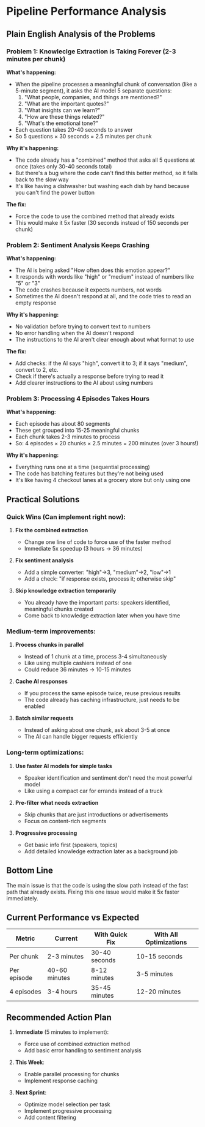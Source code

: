 # Pipeline Performance Analysis

## Plain English Analysis of the Problems

### Problem 1: Knowleclge Extraction is Taking Forever (2-3 minutes per chunk)

**What's happening:**
- When the pipeline processes a meaningful chunk of conversation (like a 5-minute segment), it asks the AI model 5 separate questions:
  1. "What people, companies, and things are mentioned?"
  2. "What are the important quotes?"
  3. "What insights can we learn?"
  4. "How are these things related?"
  5. "What's the emotional tone?"
- Each question takes 20-40 seconds to answer
- So 5 questions × 30 seconds = 2.5 minutes per chunk

**Why it's happening:**
- The code already has a "combined" method that asks all 5 questions at once (takes only 30-40 seconds total)
- But there's a bug where the code can't find this better method, so it falls back to the slow way
- It's like having a dishwasher but washing each dish by hand because you can't find the power button

**The fix:**
- Force the code to use the combined method that already exists
- This would make it 5x faster (30 seconds instead of 150 seconds per chunk)

### Problem 2: Sentiment Analysis Keeps Crashing

**What's happening:**
- The AI is being asked "How often does this emotion appear?" 
- It responds with words like "high" or "medium" instead of numbers like "5" or "3"
- The code crashes because it expects numbers, not words
- Sometimes the AI doesn't respond at all, and the code tries to read an empty response

**Why it's happening:**
- No validation before trying to convert text to numbers
- No error handling when the AI doesn't respond
- The instructions to the AI aren't clear enough about what format to use

**The fix:**
- Add checks: if the AI says "high", convert it to 3; if it says "medium", convert to 2, etc.
- Check if there's actually a response before trying to read it
- Add clearer instructions to the AI about using numbers

### Problem 3: Processing 4 Episodes Takes Hours

**What's happening:**
- Each episode has about 80 segments
- These get grouped into 15-25 meaningful chunks
- Each chunk takes 2-3 minutes to process
- So: 4 episodes × 20 chunks × 2.5 minutes = 200 minutes (over 3 hours!)

**Why it's happening:**
- Everything runs one at a time (sequential processing)
- The code has batching features but they're not being used
- It's like having 4 checkout lanes at a grocery store but only using one

## Practical Solutions

### Quick Wins (Can implement right now):

1. **Fix the combined extraction**
   - Change one line of code to force use of the faster method
   - Immediate 5x speedup (3 hours → 36 minutes)

2. **Fix sentiment analysis**
   - Add a simple converter: "high"→3, "medium"→2, "low"→1
   - Add a check: "if response exists, process it; otherwise skip"

3. **Skip knowledge extraction temporarily**
   - You already have the important parts: speakers identified, meaningful chunks created
   - Come back to knowledge extraction later when you have time

### Medium-term improvements:

1. **Process chunks in parallel**
   - Instead of 1 chunk at a time, process 3-4 simultaneously
   - Like using multiple cashiers instead of one
   - Could reduce 36 minutes → 10-15 minutes

2. **Cache AI responses**
   - If you process the same episode twice, reuse previous results
   - The code already has caching infrastructure, just needs to be enabled

3. **Batch similar requests**
   - Instead of asking about one chunk, ask about 3-5 at once
   - The AI can handle bigger requests efficiently

### Long-term optimizations:

1. **Use faster AI models for simple tasks**
   - Speaker identification and sentiment don't need the most powerful model
   - Like using a compact car for errands instead of a truck

2. **Pre-filter what needs extraction**
   - Skip chunks that are just introductions or advertisements
   - Focus on content-rich segments

3. **Progressive processing**
   - Get basic info first (speakers, topics)
   - Add detailed knowledge extraction later as a background job

## Bottom Line

The main issue is that the code is using the slow path instead of the fast path that already exists. Fixing this one issue would make it 5x faster immediately.

## Current Performance vs Expected

| Metric | Current | With Quick Fix | With All Optimizations |
|--------|---------|----------------|------------------------|
| Per chunk | 2-3 minutes | 30-40 seconds | 10-15 seconds |
| Per episode | 40-60 minutes | 8-12 minutes | 3-5 minutes |
| 4 episodes | 3-4 hours | 35-45 minutes | 12-20 minutes |

## Recommended Action Plan

1. **Immediate** (5 minutes to implement):
   - Force use of combined extraction method
   - Add basic error handling to sentiment analysis

2. **This Week**:
   - Enable parallel processing for chunks
   - Implement response caching

3. **Next Sprint**:
   - Optimize model selection per task
   - Implement progressive processing
   - Add content filtering